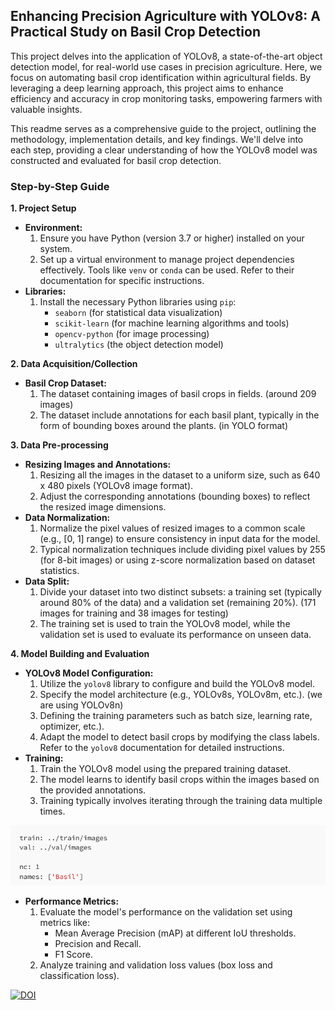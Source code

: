 ## Enhancing Precision Agriculture with YOLOv8: A Practical Study on Basil Crop Detection

This project delves into the application of YOLOv8, a state-of-the-art object detection model, for real-world use cases in precision agriculture. Here, we focus on automating basil crop identification within agricultural fields. By leveraging a deep learning approach, this project aims to enhance efficiency and accuracy in crop monitoring tasks, empowering farmers with valuable insights.

This readme serves as a comprehensive guide to the project, outlining the methodology, implementation details, and key findings. We'll delve into each step, providing a clear understanding of how the YOLOv8 model was constructed and evaluated for basil crop detection.

### Step-by-Step Guide

**1. Project Setup**

* **Environment:**
    1. Ensure you have Python (version 3.7 or higher) installed on your system.
    2. Set up a virtual environment to manage project dependencies effectively. Tools like `venv` or `conda` can be used. Refer to their documentation for specific instructions.
* **Libraries:**
    1. Install the necessary Python libraries using `pip`:
        * `seaborn` (for statistical data visualization)
        * `scikit-learn` (for machine learning algorithms and tools)
        * `opencv-python` (for image processing)
        * `ultralytics` (the object detection model)

**2. Data Acquisition/Collection**

* **Basil Crop Dataset:**
    1. The dataset containing images of basil crops in fields. (around 209 images)
    2. The dataset include annotations for each basil plant, typically in the form of bounding boxes around the plants. (in YOLO format)

**3. Data Pre-processing**

* **Resizing Images and Annotations:**
    1. Resizing all the images in the dataset to a uniform size, such as 640 x 480 pixels (YOLOv8 image format).
    2. Adjust the corresponding annotations (bounding boxes) to reflect the resized image dimensions.
* **Data Normalization:**
    1. Normalize the pixel values of resized images to a common scale (e.g., [0, 1] range) to ensure consistency in input data for the model.
    2. Typical normalization techniques include dividing pixel values by 255 (for 8-bit images) or using z-score normalization based on dataset statistics.
* **Data Split:**
    1. Divide your dataset into two distinct subsets: a training set (typically around 80% of the data) and a validation set (remaining 20%). (171 images for training and 38 images for testing)
    2. The training set is used to train the YOLOv8 model, while the validation set is used to evaluate its performance on unseen data.

**4. Model Building and Evaluation**

* **YOLOv8 Model Configuration:**
    1. Utilize the `yolov8` library to configure and build the YOLOv8 model.
    2. Specify the model architecture (e.g., YOLOv8s, YOLOv8m, etc.). (we are using YOLOv8n)
    3. Defining the training parameters such as batch size, learning rate, optimizer, etc.).
    4. Adapt the model to detect basil crops by modifying the class labels. Refer to the `yolov8` documentation for detailed instructions.
* **Training:**
    1. Train the YOLOv8 model using the prepared training dataset.
    2. The model learns to identify basil crops within the images based on the provided annotations.
    3. Training typically involves iterating through the training data multiple times.

<div style="text-align: center;">
  <img src="images in paper/Basil Crop Yaml Format.png" alt="Basil Crop Yaml Format" style="width: 700px;">
</div>

* **Performance Metrics:**
    1. Evaluate the model's performance on the validation set using metrics like:
        * Mean Average Precision (mAP) at different IoU thresholds.
        * Precision and Recall.
        * F1 Score.
    2. Analyze training and validation loss values (box loss and classification loss).

[![DOI](https://zenodo.org/badge/799295896.svg)](https://zenodo.org/doi/10.5281/zenodo.11262948)
